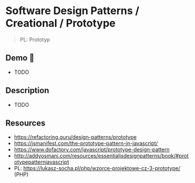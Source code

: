 # Software Design Patterns / Creational / Prototype

> PL: Prototyp

## Demo 🎉

* TODO

## Description

* TODO

## Resources

* <https://refactoring.guru/design-patterns/prototype>
* <https://jsmanifest.com/the-prototype-pattern-in-javascript/>
* <https://www.dofactory.com/javascript/prototype-design-pattern>
* <http://addyosmani.com/resources/essentialjsdesignpatterns/book/#prototypepatternjavascript>
* PL: <https://lukasz-socha.pl/php/wzorce-projektowe-cz-3-prototype/> (PHP)
